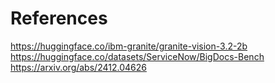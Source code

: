 
# References
https://huggingface.co/ibm-granite/granite-vision-3.2-2b
https://huggingface.co/datasets/ServiceNow/BigDocs-Bench
https://arxiv.org/abs/2412.04626

